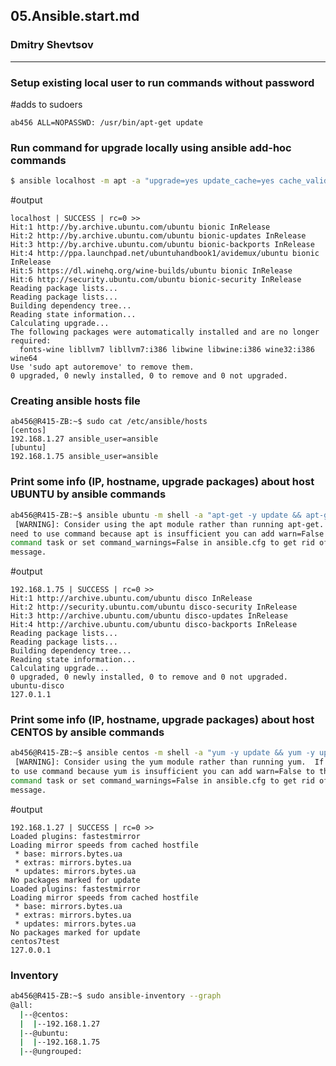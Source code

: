 ## 05.Ansible.start.md

### Dmitry Shevtsov

***

### Setup existing local user to run commands without password 

#adds to sudoers
```
ab456 ALL=NOPASSWD: /usr/bin/apt-get update
```

### Run command for upgrade locally using ansible add-hoc commands
```bash
$ ansible localhost -m apt -a "upgrade=yes update_cache=yes cache_valid_time=86400" --become
```

#output
```
localhost | SUCCESS | rc=0 >>
Hit:1 http://by.archive.ubuntu.com/ubuntu bionic InRelease
Hit:2 http://by.archive.ubuntu.com/ubuntu bionic-updates InRelease
Hit:3 http://by.archive.ubuntu.com/ubuntu bionic-backports InRelease
Hit:4 http://ppa.launchpad.net/ubuntuhandbook1/avidemux/ubuntu bionic InRelease
Hit:5 https://dl.winehq.org/wine-builds/ubuntu bionic InRelease
Hit:6 http://security.ubuntu.com/ubuntu bionic-security InRelease
Reading package lists...
Reading package lists...
Building dependency tree...
Reading state information...
Calculating upgrade...
The following packages were automatically installed and are no longer required:
  fonts-wine libllvm7 libllvm7:i386 libwine libwine:i386 wine32:i386 wine64
Use 'sudo apt autoremove' to remove them.
0 upgraded, 0 newly installed, 0 to remove and 0 not upgraded.
```
### Creating ansible hosts file
```
ab456@R415-ZB:~$ sudo cat /etc/ansible/hosts 
[centos]
192.168.1.27 ansible_user=ansible 
[ubuntu]
192.168.1.75 ansible_user=ansible 
```

### Print some info (IP, hostname, upgrade packages) about host UBUNTU by ansible commands
```bash
ab456@R415-ZB:~$ ansible ubuntu -m shell -a "apt-get -y update && apt-get -y upgrade && hostname && hostname -i" -b
 [WARNING]: Consider using the apt module rather than running apt-get.  If you
need to use command because apt is insufficient you can add warn=False to this
command task or set command_warnings=False in ansible.cfg to get rid of this
message.
```
#output
```
192.168.1.75 | SUCCESS | rc=0 >>
Hit:1 http://archive.ubuntu.com/ubuntu disco InRelease
Hit:2 http://security.ubuntu.com/ubuntu disco-security InRelease
Hit:3 http://archive.ubuntu.com/ubuntu disco-updates InRelease
Hit:4 http://archive.ubuntu.com/ubuntu disco-backports InRelease
Reading package lists...
Reading package lists...
Building dependency tree...
Reading state information...
Calculating upgrade...
0 upgraded, 0 newly installed, 0 to remove and 0 not upgraded.
ubuntu-disco
127.0.1.1
```
### Print some info (IP, hostname, upgrade packages) about host CENTOS by ansible commands
```bash
ab456@R415-ZB:~$ ansible centos -m shell -a "yum -y update && yum -y upgrade && hostname && hostname -i" -b
 [WARNING]: Consider using the yum module rather than running yum.  If you need
to use command because yum is insufficient you can add warn=False to this
command task or set command_warnings=False in ansible.cfg to get rid of this
message.
```
#output
```
192.168.1.27 | SUCCESS | rc=0 >>
Loaded plugins: fastestmirror
Loading mirror speeds from cached hostfile
 * base: mirrors.bytes.ua
 * extras: mirrors.bytes.ua
 * updates: mirrors.bytes.ua
No packages marked for update
Loaded plugins: fastestmirror
Loading mirror speeds from cached hostfile
 * base: mirrors.bytes.ua
 * extras: mirrors.bytes.ua
 * updates: mirrors.bytes.ua
No packages marked for update
centos7test
127.0.0.1
```

### Inventory
```bash
ab456@R415-ZB:~$ sudo ansible-inventory --graph
@all:
  |--@centos:
  |  |--192.168.1.27
  |--@ubuntu:
  |  |--192.168.1.75
  |--@ungrouped:

```
